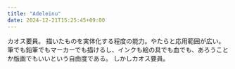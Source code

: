 ```yaml
---
title: "Adeleinu"
date: 2024-12-21T15:25:45+09:00
---
```

カオス要員。
描いたものを実体化する程度の能力。やたらと応用範囲が広い。
筆でも鉛筆でもマーカーでも描けるし、インクも絵の具でも血でも、あろうことか版画でもいいという自由度である。
しかしカオス要員。
